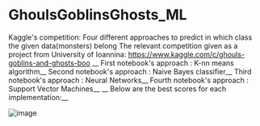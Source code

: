 # GhoulsGoblinsGhosts_ML
Kaggle's competition: Four different approaches to predict in which class the given data(monsters) belong
The relevant competition given as a project from University of Ioannina: https://www.kaggle.com/c/ghouls-goblins-and-ghosts-boo
__
First notebook's approach : K-nn means algorithm__
Second notebook's approach : Naive Bayes classifier__
Third notebook's approach : Neural Networks__
Fourth notebook's approach : Support Vector Machines__
__
Below are the best scores for each implementation:__

![image](https://user-images.githubusercontent.com/25750743/178321921-0d5d56cb-8cd7-4152-a646-9efb6ef0702c.png)
